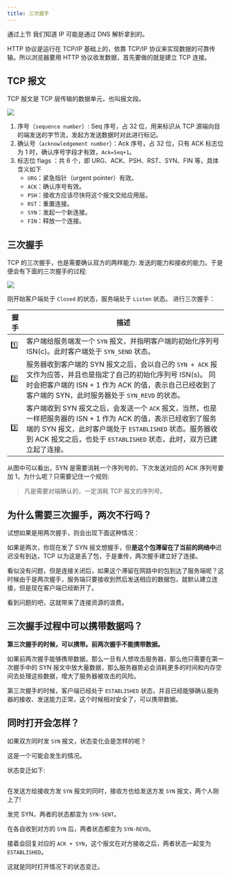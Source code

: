 ```yaml
---
title: 三次握手
---
```


通过上节 我们知道 IP 可能是通过 DNS 解析拿到的。

HTTP 协议是运行在 TCP/IP 基础上的，依靠 TCP/IP 协议来实现数据的可靠传输。所以浏览器要用 HTTP 协议收发数据，首先要做的就是建立 TCP 连接。

## TCP 报文

TCP 报文是 TCP 层传输的数据单元，也叫报文段。

![](https://gitee.com/alvin0216/cdn/raw/master/img/http/tcp-msg.png)

1. 序号（`sequence number`）: Seq 序号，占 32 位，用来标识从 TCP 源端向目的端发送的字节流，发起方发送数据时对此进行标记。
2. 确认号（`acknowledgement number`）：Ack 序号，占 32 位，只有 ACK 标志位为 1 时，确认序号字段才有效，`Ack=Seq+1`。
3. 标志位 <span class='orange'>flags</span> ：共 6 个，即 URG、ACK、PSH、RST、SYN、FIN 等，具体含义如下
   - `URG`：紧急指针（urgent pointer）有效。
   - `ACK`：确认序号有效。
   - `PSH`：接收方应该尽快将这个报文交给应用层。
   - `RST`：重置连接。
   - `SYN`：发起一个新连接。
   - `FIN`：释放一个连接。

## 三次握手

TCP 的三次握手，也是需要确认双方的两样能力: 发送的能力和接收的能力。于是便会有下面的三次握手的过程:

![](https://gitee.com/alvin0216/cdn/raw/master/img/http/shake-hand.png)

刚开始客户端处于 `Closed` 的状态，服务端处于 `Listen` 状态。 进行三次握手：

| 握手 | 描述                                                                                                                                                                                                                                               |
| ---- | -------------------------------------------------------------------------------------------------------------------------------------------------------------------------------------------------------------------------------------------------- |
| 1️⃣   | 客户端给服务端发一个 `SYN` 报文，并指明客户端的初始化序列号 ISN(c)。此时客户端处于 `SYN_SEND` 状态。                                                                                                                                               |
| 2️⃣   | 服务器收到客户端的 SYN 报文之后，会以自己的 `SYN + ACK` 报文作为应答，并且也是指定了自己的初始化序列号 ISN(s)。 同时会把客户端的 ISN + 1 作为 ACK 的值，表示自己已经收到了客户端的 SYN，此时服务器处于 `SYN_REVD` 的状态。                         |
| 3️⃣   | 客户端收到 SYN 报文之后，会发送一个 `ACK` 报文，当然，也是一样把服务器的 ISN + 1 作为 ACK 的值，表示已经收到了服务端的 SYN 报文，此时客户端处于 `ESTABLISHED` 状态。服务器收到 ACK 报文之后，也处于 `ESTABLISHED` 状态，此时，双方已建立起了连接。 |

从图中可以看出，SYN 是需要消耗一个序列号的，下次发送对应的 ACK 序列号要加 1，为什么呢？只需要记住一个规则:

> 凡是需要对端确认的，一定消耗 TCP 报文的序列号。

## 为什么需要三次握手，两次不行吗？

试想如果是用两次握手，则会出现下面这种情况：

如果是两次，你现在发了 SYN 报文想握手，但**是这个包滞留在了当前的网络中**迟迟没有到达，TCP 以为这是丢了包，于是重传，两次握手建立好了连接。

看似没有问题，但是连接关闭后，如果这个滞留在网路中的包到达了服务端呢？这时候由于是两次握手，服务端只要接收到然后发送相应的数据包，就默认建立连接，但是现在客户端已经断开了。

看到问题的吧，这就带来了连接资源的浪费。

## 三次握手过程中可以携带数据吗？

**第三次握手的时候，可以携带。前两次握手不能携带数据。**

如果前两次握手能够携带数据，那么一旦有人想攻击服务器，那么他只需要在第一次握手中的 SYN 报文中放大量数据，那么服务器势必会消耗更多的时间和内存空间去处理这些数据，增大了服务器被攻击的风险。

第三次握手的时候，客户端已经处于 `ESTABLISHED` 状态，并且已经能够确认服务器的接收、发送能力正常，这个时候相对安全了，可以携带数据。

## 同时打开会怎样？

如果双方同时发 `SYN` 报文，状态变化会是怎样的呢？

这是一个可能会发生的情况。

状态变迁如下:

<img className='small' alt='' src='https://gitee.com/alvin0216/cdn/raw/master/img/http/tcp-connection.png' />

在发送方给接收方发 `SYN` 报文的同时，接收方也给发送方发 `SYN` 报文，两个人刚上了!

发完 SYN，两者的状态都变为 `SYN-SENT`。

在各自收到对方的 `SYN` 后，两者状态都变为 `SYN-REVD`。

接着会回复对应的 `ACK + SYN`，这个报文在对方接收之后，两者状态一起变为 `ESTABLISHED`。

这就是同时打开情况下的状态变迁。
